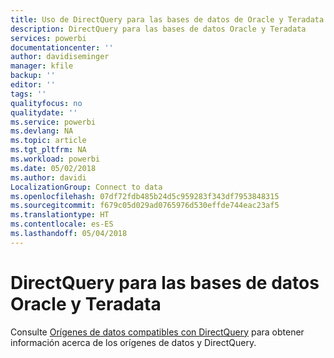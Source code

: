 ```yaml
---
title: Uso de DirectQuery para las bases de datos de Oracle y Teradata en Power BI
description: DirectQuery para las bases de datos Oracle y Teradata
services: powerbi
documentationcenter: ''
author: davidiseminger
manager: kfile
backup: ''
editor: ''
tags: ''
qualityfocus: no
qualitydate: ''
ms.service: powerbi
ms.devlang: NA
ms.topic: article
ms.tgt_pltfrm: NA
ms.workload: powerbi
ms.date: 05/02/2018
ms.author: davidi
LocalizationGroup: Connect to data
ms.openlocfilehash: 07df72fdb485b24d5c959283f343df7953848315
ms.sourcegitcommit: f679c05d029ad0765976d530effde744eac23af5
ms.translationtype: HT
ms.contentlocale: es-ES
ms.lasthandoff: 05/04/2018
---
```

# <a name="directquery-for-oracle-and-teradata-databases"></a>DirectQuery para las bases de datos Oracle y Teradata
Consulte [Orígenes de datos compatibles con DirectQuery](desktop-directquery-data-sources.md) para obtener información acerca de los orígenes de datos y DirectQuery.

